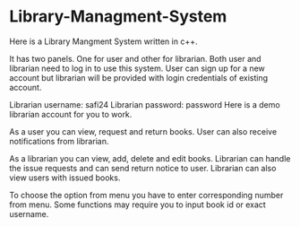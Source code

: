 # Library-Managment-System

Here is a Library Mangment System written in c++.

It has two panels. One for user and other for librarian.
Both user and librarian need to log in to use this system.
User can sign up for a new account but librarian will be provided with login credentials of existing account.

Librarian username: safi24
Librarian password: password
Here is a demo librarian account for you to work.

As a user you can view, request and return books. User can also receive notifications from librarian.

As a librarian you can view, add, delete and edit books. Librarian can handle the issue requests and can send return notice to user. Librarian can also view users with issued books.

To choose the option from menu you have to enter corresponding number from menu.
Some functions may require you to input book id or exact username.

